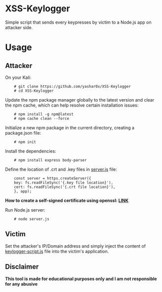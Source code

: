 # XSS-Keylogger
Simple script that sends every keypresses by victim to a Node.js app on attacker side.

# Usage
## Attacker

On your Kali:

        # git clone https://github.com/yashar0x/XSS-Keylogger
        # cd XSS-Keylogger

Update the npm package manager globally to the latest version and clear the npm cache, which can help resolve certain installation issues:

        # npm install -g npm@latest
        # npm cache clean --force

Initialize a new npm package in the current directory, creating a package.json file:

        # npm init

Install the dependencies:

        # npm install express body-parser

Define the location of .crt and .key files in [server.js](server.js) file:

        const server = https.createServer({
        key: fs.readFileSync('{.key file location}'),
        cert: fs.readFileSync('{.crt file location}'),
        }, app);

**How to create a self-signed certificate using openssl: [LINK](https://devopscube.com/create-self-signed-certificates-openssl/)**

Run Node.js server:

        # node server.js

## Victim

Set the attacker's IP/Domain address and simply inject the content of [keylogger-script.js](keylogger-script.js) file into the victim's application.

## Disclaimer
**This tool is made for educational purposes only and I am not responsible for any abusive**
